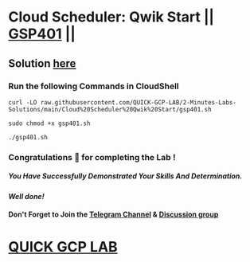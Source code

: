 # Cloud Scheduler: Qwik Start || [GSP401](https://www.cloudskillsboost.google/focuses/3556?parent=catalog) ||

## Solution [here](https://youtu.be/7xwjJYiRzcg)

### Run the following Commands in CloudShell

```
curl -LO raw.githubusercontent.com/QUICK-GCP-LAB/2-Minutes-Labs-Solutions/main/Cloud%20Scheduler%20Qwik%20Start/gsp401.sh

sudo chmod +x gsp401.sh

./gsp401.sh
```

### Congratulations 🎉 for completing the Lab !

##### *You Have Successfully Demonstrated Your Skills And Determination.*

#### *Well done!*

#### Don't Forget to Join the [Telegram Channel](https://t.me/QuickGcpLab) & [Discussion group](https://t.me/QuickGcpLabChats)

# [QUICK GCP LAB](https://www.youtube.com/@quickgcplab)
